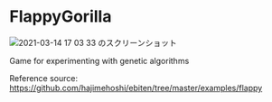 # FlappyGorilla
![2021-03-14 17 03 33 のスクリーンショット](https://user-images.githubusercontent.com/34295276/111061581-74fd4800-84e7-11eb-8c44-3b611123d7e3.png)

Game for experimenting with genetic algorithms  

Reference source: https://github.com/hajimehoshi/ebiten/tree/master/examples/flappy
